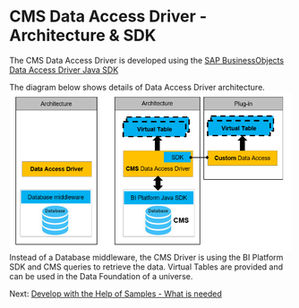 # CMS Data Access Driver - Architecture & SDK

The CMS Data Access Driver is developed using the [SAP BusinessObjects Data Access Driver Java SDK](https://help.sap.com/viewer/e4714085097d44d08bc9b3f37a460bff/4.2.3/en-US/b705a3c3eb7a4604a92e0f043db471df.html)

The diagram below shows details of Data Access Driver architecture.  
![](../z-images/DriverArchitecture.png)  
Instead of a Database middleware, the CMS Driver is using the BI Platform SDK and CMS queries to retrieve the data.
Virtual Tables are provided and can be used in the Data Foundation of a universe.

Next: [Develop with the Help of Samples - What is needed](../Develop/README.md)  